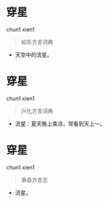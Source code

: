 # 穿星
chun1 xien1
> 如东方言词典
- 天空中的流星。

# 穿星
chun1 xien1
> 兴化方言词典
- 流星：夏天晚上乘凉，常看到天上～。

# 穿星
chun1 xien1
> 泰县方言志
- 流星。

